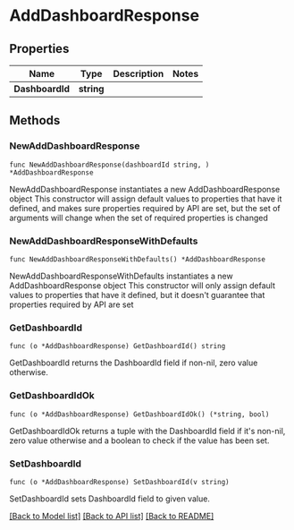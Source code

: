 # AddDashboardResponse

## Properties

Name | Type | Description | Notes
------------ | ------------- | ------------- | -------------
**DashboardId** | **string** |  | 

## Methods

### NewAddDashboardResponse

`func NewAddDashboardResponse(dashboardId string, ) *AddDashboardResponse`

NewAddDashboardResponse instantiates a new AddDashboardResponse object
This constructor will assign default values to properties that have it defined,
and makes sure properties required by API are set, but the set of arguments
will change when the set of required properties is changed

### NewAddDashboardResponseWithDefaults

`func NewAddDashboardResponseWithDefaults() *AddDashboardResponse`

NewAddDashboardResponseWithDefaults instantiates a new AddDashboardResponse object
This constructor will only assign default values to properties that have it defined,
but it doesn't guarantee that properties required by API are set

### GetDashboardId

`func (o *AddDashboardResponse) GetDashboardId() string`

GetDashboardId returns the DashboardId field if non-nil, zero value otherwise.

### GetDashboardIdOk

`func (o *AddDashboardResponse) GetDashboardIdOk() (*string, bool)`

GetDashboardIdOk returns a tuple with the DashboardId field if it's non-nil, zero value otherwise
and a boolean to check if the value has been set.

### SetDashboardId

`func (o *AddDashboardResponse) SetDashboardId(v string)`

SetDashboardId sets DashboardId field to given value.



[[Back to Model list]](../README.md#documentation-for-models) [[Back to API list]](../README.md#documentation-for-api-endpoints) [[Back to README]](../README.md)



